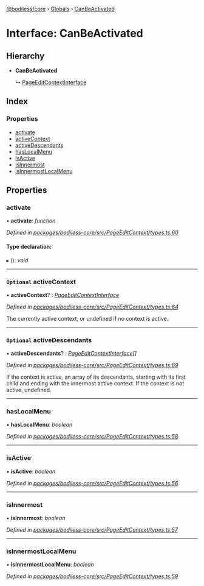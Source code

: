 [@bodiless/core](../README.md) › [Globals](../globals.md) › [CanBeActivated](canbeactivated.md)

# Interface: CanBeActivated

## Hierarchy

* **CanBeActivated**

  ↳ [PageEditContextInterface](pageeditcontextinterface.md)

## Index

### Properties

* [activate](canbeactivated.md#activate)
* [activeContext](canbeactivated.md#optional-activecontext)
* [activeDescendants](canbeactivated.md#optional-activedescendants)
* [hasLocalMenu](canbeactivated.md#haslocalmenu)
* [isActive](canbeactivated.md#isactive)
* [isInnermost](canbeactivated.md#isinnermost)
* [isInnermostLocalMenu](canbeactivated.md#isinnermostlocalmenu)

## Properties

###  activate

• **activate**: *function*

*Defined in [packages/bodiless-core/src/PageEditContext/types.ts:60](https://github.com/johnsonandjohnson/Bodiless-JS/blob/71be358/packages/bodiless-core/src/PageEditContext/types.ts#L60)*

#### Type declaration:

▸ (): *void*

___

### `Optional` activeContext

• **activeContext**? : *[PageEditContextInterface](pageeditcontextinterface.md)*

*Defined in [packages/bodiless-core/src/PageEditContext/types.ts:64](https://github.com/johnsonandjohnson/Bodiless-JS/blob/71be358/packages/bodiless-core/src/PageEditContext/types.ts#L64)*

The currently active context, or undefined if no context is active.

___

### `Optional` activeDescendants

• **activeDescendants**? : *[PageEditContextInterface](pageeditcontextinterface.md)[]*

*Defined in [packages/bodiless-core/src/PageEditContext/types.ts:69](https://github.com/johnsonandjohnson/Bodiless-JS/blob/71be358/packages/bodiless-core/src/PageEditContext/types.ts#L69)*

If the context is active, an array of its descendants, starting with its first child
and ending with the innermost active context.  If the context is not active, undefined.

___

###  hasLocalMenu

• **hasLocalMenu**: *boolean*

*Defined in [packages/bodiless-core/src/PageEditContext/types.ts:58](https://github.com/johnsonandjohnson/Bodiless-JS/blob/71be358/packages/bodiless-core/src/PageEditContext/types.ts#L58)*

___

###  isActive

• **isActive**: *boolean*

*Defined in [packages/bodiless-core/src/PageEditContext/types.ts:56](https://github.com/johnsonandjohnson/Bodiless-JS/blob/71be358/packages/bodiless-core/src/PageEditContext/types.ts#L56)*

___

###  isInnermost

• **isInnermost**: *boolean*

*Defined in [packages/bodiless-core/src/PageEditContext/types.ts:57](https://github.com/johnsonandjohnson/Bodiless-JS/blob/71be358/packages/bodiless-core/src/PageEditContext/types.ts#L57)*

___

###  isInnermostLocalMenu

• **isInnermostLocalMenu**: *boolean*

*Defined in [packages/bodiless-core/src/PageEditContext/types.ts:59](https://github.com/johnsonandjohnson/Bodiless-JS/blob/71be358/packages/bodiless-core/src/PageEditContext/types.ts#L59)*
